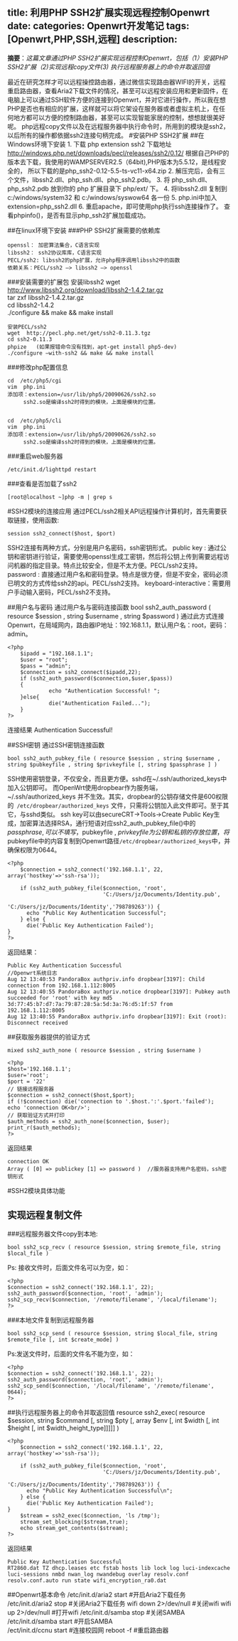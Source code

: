 title: 利用PHP SSH2扩展实现远程控制Openwrt
date:
categories: Openwrt开发笔记
tags: [Openwrt,PHP,SSH,远程]
description:
---
**摘要**：*这篇文章通过PHP SSH2扩展实现远程控制Openwrt，包括（1）安装PHP SSH2扩展（2)实现远程copy文件(3) 执行远程服务器上的命令并取返回值*
<!--more-->
最近在研究怎样才可以远程操控路由器，通过微信实现路由器WIFI的开关，远程重启路由器，查看Aria2下载文件的情况，甚至可以远程安装应用和更新固件，在电脑上可以通过SSH软件方便的连接到Openwrt，并对它进行操作，所以我在想PHP是否也有相应的扩展，这样就可以将它架设在服务器或者虚拟主机上，在任何地方都可以方便的控制路由器，甚至可以实现智能家居的控制，想想就很美好呢。
php远程copy文件以及在远程服务器中执行命令时，所用到的模块是ssh2，以后所有的操作都依据ssh2连接句柄完成。
#安装PHP SSH2扩展
##在Windows环境下安装
	1. 下载 php extension ssh2
    下载地址 http://windows.php.net/downloads/pecl/releases/ssh2/0.12/
    根据自己PHP的版本去下载，我使用的WAMPSERVER2.5（64bit),PHP版本为5.5.12，是线程安全的，
    所以下载的是php_ssh2-0.12-5.5-ts-vc11-x64.zip
    2. 解压完后，会有三个文件，libssh2.dll、php_ssh.dll、php_ssh2.pdb。
    3. 将 php_ssh.dll、php_ssh2.pdb 放到你的 php 扩展目录下 php/ext/ 下。
    4. 将libssh2.dll 复制到 c:/windows/system32 和 c:/windows/syswow64 各一份
    5. php.ini中加入 extension=php_ssh2.dll
    6. 重启apache，即可使用php执行ssh连接操作了。
    查看phpinfo()，是否有显示php_ssh2扩展加载成功。

##在linux环境下安装
###PHP SSH2扩展需要的依赖库

	openssl： 加密算法集合，C语言实现
	libssh2： ssh2协议库库，C语言实现
	PECL/ssh2: libssh2的php扩展，允许php程序调用libssh2中的函数
	依赖关系：PECL/ssh2 –> libssh2 –> openssl

###安装需要的扩展包
	安装libssh2
	wget  http://www.libssh2.org/download/libssh2-1.4.2.tar.gz  
	tar zxf libssh2-1.4.2.tar.gz  
	cd libssh2-1.4.2  
	./configure && make && make install  

	安装PECL/ssh2
	wget  http://pecl.php.net/get/ssh2-0.11.3.tgz  
	cd ssh2-0.11.3  
	phpize   (如果报错命令没有找到，apt-get install php5-dev)  
	./configure —with-ssh2 && make && make install  

###修改php配置信息

	cd  /etc/php5/cgi  
	vim  php.ini  
	添加项：extension=/usr/lib/php5/20090626/ssh2.so  
	     ssh2.so是编译ssh2时得到的模块，上面是模块的位置。  


	cd  /etc/php5/cli  
	vim  php.ini  
	添加项：extension=/usr/lib/php5/20090626/ssh2.so  
	     ssh2.so是编译ssh2时得到的模块，上面是模块的位置。  


###重启web服务器

	/etc/init.d/lighttpd restart  

###查看是否加载了ssh2

	[root@localhost ~]php -m | grep s		

#SSH2模块的连接应用
通过PECL/ssh2相关API远程操作计算机时，首先需要获取链接，使用函数:

	session ssh2_connect($host, $port)

SSH2连接有两种方式，分别是用户名密码，ssh密钥形式。
	public key : 通过公钥和密钥进行验证，需要使用openssl生成工密钥，然后将公钥上传到需要远程访问机器的指定目录。特点比较安全，但是不太方便。PECL/ssh2支持。
	password : 直接通过用户名和密码登录。特点是很方便，但是不安全，密码必须已明文的方式传给ssh2的api。PECL/ssh2支持。
	keyboard-interactive：需要用户手动输入密码，PECL/ssh2不支持。

##用户名与密码
通过用户名与密码连接函数
	bool ssh2_auth_password ( resource $session , string $username , string $password )
通过此方式连接Openwrt，在局域网内，路由器IP地址：192.168.1.1，默认用户名：root，密码：admin。
```
<?php
	$ipadd = "192.168.1.1";
	$user = "root";
	$pass = "admin";
	$connection = ssh2_connect($ipadd,22);  
	if (ssh2_auth_password($connection,$user,$pass))  
	{  
	         echo "Authentication Successful! ";  
	}else{  
	         die("Authentication Failed...");  
	}  	    
?> 	
```
连接结果
	Authentication Successful!

##SSH密钥
通过SSH密钥连接函数

	bool ssh2_auth_pubkey_file ( resource $session , string $username , string $pubkeyfile , string $privkeyfile [, string $passphrase ] )	

SSH使用密钥登录，不仅安全，而且更方便。sshd在~/.ssh/authorized_keys中加入公钥即可。
而OpenWrt使用dropbear作为服务端， ~/.ssh/authorized_keys 并不生效。其实，dropbear的公钥存储文件是600权限的` /etc/dropbear/authorized_keys` 文件，只需将公钥加入此文件即可。至于其它，与sshd类似。
ssh key可以由secureCRT->Tools->Create Public Key生成，加密算法选择RSA，通行短语对应ssh2_auth_pubkey_file()中的$passphrase,可以不填写，$pubkeyfile , $privkeyfile为公钥和私钥的存放位置，将$pubkeyfile中的内容复制到Openwrt路径`/etc/dropbear/authorized_keys`中，并确保权限为0644。
```
<?php
	$connection = ssh2_connect('192.168.1.1', 22, array('hostkey'=>'ssh-rsa'));

	if (ssh2_auth_pubkey_file($connection, 'root',
	                          'C:/Users/jz/Documents/Identity.pub',
	                          'C:/Users/jz/Documents/Identity','798789263')) {
	  echo "Public Key Authentication Successful";
	} else {
	  die('Public Key Authentication Failed');
}
?>
```
返回结果：

	Public Key Authentication Successful
	//Openwrt系统日志
	Aug 12 13:40:53 PandoraBox authpriv.info dropbear[3197]: Child connection from 192.168.1.112:8005
	Aug 12 13:40:55 PandoraBox authpriv.notice dropbear[3197]: Pubkey auth succeeded for 'root' with key md5 3d:77:45:b7:d7:7a:79:87:28:5a:5d:3a:76:d5:1f:57 from 192.168.1.112:8005
	Aug 12 13:40:55 PandoraBox authpriv.info dropbear[3197]: Exit (root): Disconnect received

##获取服务器提供的验证方式

	mixed ssh2_auth_none ( resource $session , string $username )
```
<?php
$host='192.168.1.1';
$user='root';
$port = '22'
// 链接远程服务器
$connection = ssh2_connect($host,$port);
if (!$connection) die('connection to '.$host.':'.$port.'failed');
echo 'connection OK<br/>';
// 获取验证方式并打印
$auth_methods = ssh2_auth_none($connection, $user);
print_r($auth_methods);
?>
```
返回结果

	connection OK
	Array ( [0] => publickey [1] => password )	//服务器支持用户名密码，ssh密钥形式
		
#SSH2模块具体功能
## 实现远程复制文件
###远程服务器文件copy到本地:

	bool ssh2_scp_recv ( resource $session, string $remote_file, string $local_file )

Ps: 接收文件时，后面文件名可以为空，如：
```
<?php
$connection = ssh2_connect('192.168.1.1', 22);
ssh2_auth_password($connection, 'root', 'admin');
ssh2_scp_recv($connection, '/remote/filename', '/local/filename');
?>
``` 


###本地文件复制到远程服务器

	bool ssh2_scp_send ( resource $session, string $local_file, string $remote_file [, int $create_mode] )

Ps:发送文件时，后面的文件名不能为空，如：
```
<?php
$connection = ssh2_connect('192.168.1.1', 22);
ssh2_auth_password($connection, 'root', 'admin');
ssh2_scp_send($connection, '/local/filename', '/remote/filename', 0644);
?>
```
##执行远程服务器上的命令并取返回值
	resource ssh2_exec( resource $session, string $command [, string $pty [, array $env [, int $width [, int $height [, int $width_height_type]]]]] )
```
<?php
	$connection = ssh2_connect('192.168.1.1', 22, array('hostkey'=>'ssh-rsa'));

	if (ssh2_auth_pubkey_file($connection, 'root',
	                          'C:/Users/jz/Documents/Identity.pub',
	                          'C:/Users/jz/Documents/Identity','798789263')) {
	  echo "Public Key Authentication Successful\n";
	} else {
	  die('Public Key Authentication Failed');
}
	$stream = ssh2_exec($connection, 'ls /tmp');
	stream_set_blocking($stream,true);  
	echo stream_get_contents($stream); 
?> 
```
返回结果

	Public Key Authentication Successful
	RT2860.dat TZ dhcp.leases etc fstab hosts lib lock log luci-indexcache luci-sessions nmbd nwan_log nwandebug overlay resolv.conf resolv.conf.auto run state wifi_encryption_ra0.dat

##Openwrt基本命令
	/etc/init.d/aria2 start #开启Aria2下载任务
	/etc/init.d/aria2 stop #关闭Aria2下载任务
	wifi down 2>/dev/null #关闭wifi 
	wifi up 2>/dev/null #打开wifi 
	/etc/init.d/samba stop #关闭SAMBA
	/etc/init.d/samba start #开启SAMBA	
	/ect/init.d/ccnu start #连接校园网
	reboot -f #重启路由器

